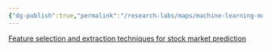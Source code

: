 ```yaml
---
{"dg-publish":true,"permalink":"/research-labs/maps/machine-learning-moc/","tags":["#quant"]}
---
```


[Feature selection and extraction techniques for stock market prediction](Research%20Labs/Notes/Feature%20selection%20and%20extraction%20techniques%20for%20stock%20market%20prediction.md)
